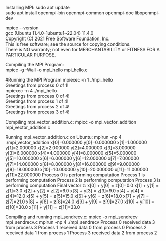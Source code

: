 Installing MPI:
sudo apt update  
sudo apt install openmpi-bin openmpi-common openmpi-doc libopenmpi-dev   

mpicc --version  
gcc (Ubuntu 11.4.0-1ubuntu1~22.04) 11.4.0  
Copyright (C) 2021 Free Software Foundation, Inc.  
This is free software; see the source for copying conditions.  
There is NO warranty; not even for MERCHANTABILITY or FITNESS FOR A PARTICULAR PURPOSE.  

Compiling the MPI Program:  
mpicc -g -Wall -o mpi_hello mpi_hello.c  

#Running the MPI Program
mpiexec -n 1 ./mpi_hello  
Greetings from process 0 of 1!  
mpiexec -n 4 ./mpi_hello  
Greetings from process 0 of 4!  
Greetings from process 1 of 4!  
Greetings from process 2 of 4!  
Greetings from process 3 of 4!  

Compiling mpi_vector_addition.c:
mpicc -o mpi_vector_addition mpi_vector_addition.c

Running mpi_vector_addition.c on Ubuntu:
mpirun -np 4 ./mpi_vector_addition 
x[0]=0.000000 
y[0]=0.000000 
x[1]=1.000000 
y[1]=2.000000 
x[2]=2.000000 
y[2]=4.000000 
x[3]=3.000000 
y[3]=6.000000 
x[4]=4.000000 
y[4]=8.000000 
x[5]=5.000000 
y[5]=10.000000 
x[6]=6.000000 
y[6]=12.000000 
x[7]=7.000000 
y[7]=14.000000 
x[8]=8.000000 
y[8]=16.000000 
x[9]=9.000000 
y[9]=18.000000 
x[10]=10.000000 
y[10]=20.000000 
x[11]=11.000000 
y[11]=22.000000 
Process 0 is performing computation
Process 1 is performing computation
Process 2 is performing computation
Process 3 is performing computation
Final vector z:
x[0] + y[0] = z[0]=0.0
x[1] + y[1] = z[1]=3.0
x[2] + y[2] = z[2]=6.0
x[3] + y[3] = z[3]=9.0
x[4] + y[4] = z[4]=12.0
x[5] + y[5] = z[5]=15.0
x[6] + y[6] = z[6]=18.0
x[7] + y[7] = z[7]=21.0
x[8] + y[8] = z[8]=24.0
x[9] + y[9] = z[9]=27.0
x[10] + y[10] = z[10]=30.0
x[11] + y[11] = z[11]=33.0

Compiling and running mpi_sendrecv.c:
mpicc -o mpi_sendrecv mpi_sendrecv.c 
mpirun -np 4 ./mpi_sendrecv
Process 0 received data 3 from process 3
Process 1 received data 0 from process 0
Process 2 received data 1 from process 1
Process 3 received data 2 from process 2

